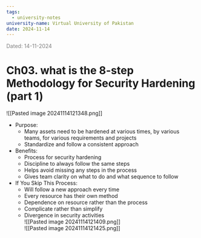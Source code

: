 ```yaml
---
tags:
  - university-notes
university-name: Virtual University of Pakistan
date: 2024-11-14
---
```


<span style="color: gray;">Dated: 14-11-2024</span>

# Ch03. what is the 8-step Methodology for Security Hardening (part 1)

![[Pasted image 20241114121348.png]]
- Purpose:
    - Many assets need to be hardened at various times, by various teams, for various requirements and projects
    - Standardize and follow a consistent approach
- Benefits:
    - Process for security hardening
    - Discipline to always follow the same steps
    - Helps avoid missing any steps in the process
    - Gives team clarity on what to do and what sequence to follow
- If You Skip This Process:
    - Will follow a new approach every time
    - Every resource has their own method
    - Dependence on resource rather than the process
    - Complicate rather than simplify
    - Divergence in security activities  
![[Pasted image 20241114121409.png]]  
![[Pasted image 20241114121425.png]]